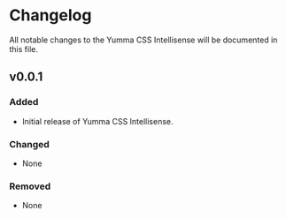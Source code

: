 # Changelog

All notable changes to the Yumma CSS Intellisense will be documented in this file.

## v0.0.1

### Added
- Initial release of Yumma CSS Intellisense.

### Changed
- None

### Removed
- None